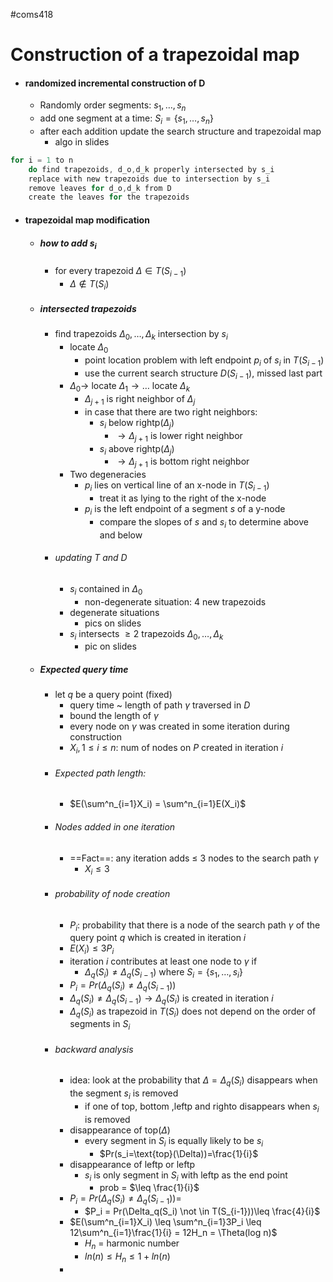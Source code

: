 #coms418 
# Construction of a trapezoidal map
- #### randomized incremental construction of D
	- Randomly order segments: $s_1,\dots,s_n$
	- add one segment at a time: $S_i = \{s_1,\dots,s_n\}$
	- after each addition update the search structure and trapezoidal map
		- algo in slides
```	c
for i = 1 to n
	do find trapezoids, d_o,d_k properly intersected by s_i
	replace with new trapezoids due to intersection by s_i
	remove leaves for d_o,d_k from D
	create the leaves for the trapezoids
```
- #### trapezoidal map modification
	- ##### how to add $s_i$
		- for every trapezoid $\Delta \in T(S_{i-1})$
			- $\Delta \not \in T(S_i)$
	- ##### intersected trapezoids
		- find trapezoids $\Delta_0,\dots,\Delta_k$ intersection by $s_i$
			- locate $\Delta_0$
				- point location problem with left endpoint $p_i$ of $s_i$ in $T(S_{i-1})$
				- use the current search structure $D(S_{i-1})$, missed last part
			- $\Delta_0 \rightarrow$ locate $\Delta_1 \rightarrow \dots$ locate $\Delta_k$
				- $\Delta_{j+1}$ is right neighbor of $\Delta_j$
				- in case that there are two right neighbors:
					- $s_i$ below rightp($\Delta_j$)
						- $\rightarrow \Delta_{j+1}$ is lower right neighbor
					- $s_i$ above rightp($\Delta_j$)
						- $\rightarrow \Delta_{j+1}$ is bottom right neighbor
			- Two degeneracies
				- $p_i$ lies on vertical line of an x-node in $T(S_{i-1})$
					- treat it as lying to the right of the x-node
				- $p_i$ is the left endpoint of a segment $s$ of a y-node
					- compare the slopes of $s$ and $s_i$ to determine above and below
		- ###### updating T and D
			- $s_i$ contained in $\Delta_0$
				- non-degenerate situation: 4 new trapezoids
			- degenerate situations
				- pics on slides
			- $s_i$ intersects $\geq 2$ trapezoids $\Delta_0,\dots,\Delta_k$
				- pic on slides
	- ##### Expected query time
		- let $q$ be a query point (fixed)
			- query time ~ length of path $\gamma$ traversed in $D$
			- bound the length of $\gamma$
			- every node on $\gamma$ was created in some iteration during construction
			- $X_i,1 \leq i \leq n$: num of nodes on $P$ created in iteration $i$
		- ###### Expected path length:
			- $E(\sum^n_{i=1}X_i) = \sum^n_{i=1}E(X_i)$
		- ###### Nodes added in one iteration
			- ==Fact==: any iteration adds $\leq$ 3 nodes to the search path $\gamma$
				- $X_i \leq 3$
		- ###### probability of node creation
			- $P_i$: probability that there is a node of the search path $\gamma$ of the query point $q$ which is created in iteration $i$
			- $E(X_i) \leq 3P_i$
			- iteration $i$ contributes at least one node to $\gamma$ if
				- $\Delta_q(S_i) \not = \Delta_q(S_{i-1})$ where $S_i = \{s_1,\dots,s_i\}$
			- $P_i = Pr(\Delta_q(S_i) \not = \Delta_q(S_{i-1}))$
			- $\Delta_q(S_i) \not = \Delta_q(S_{i-1}) \rightarrow \Delta_q(S_i)$ is created in iteration $i$
			- $\Delta_q(S_i)$ as trapezoid in $T(S_i)$ does not depend on the order of segments in $S_i$
		- ###### backward analysis
			- idea: look at the probability that $\Delta = \Delta_q(S_i)$ disappears when the segment $s_i$ is removed
				- if one of top, bottom ,leftp and righto disappears when $s_i$ is removed
			- disappearance of top($\Delta$)
				- every segment in $S_i$ is equally likely to be $s_i$
					-   $Pr(s_i=\text{top}(\Delta))=\frac{1}{i}$
			- disappearance of leftp or leftp
				- $s_i$ is only segment in $S_i$ with leftp as the end point
					- prob = $\leq \frac{1}{i}$
			- $P_i = Pr(\Delta_q(S_i) \not = \Delta_q(S_{i-1})) =$
				- $P_i = Pr(\Delta_q(S_i) \not \in T(S_{i-1}))\leq \frac{4}{i}$
			- $E(\sum^n_{i=1}X_i) \leq \sum^n_{i=1}3P_i \leq 12\sum^n_{i=1}\frac{1}{i} = 12H_n = \Theta(log n)$
				- $H_n$ = harmonic number
				- $ln(n) \leq H_n \leq 1+ln(n)$
			- 
					
